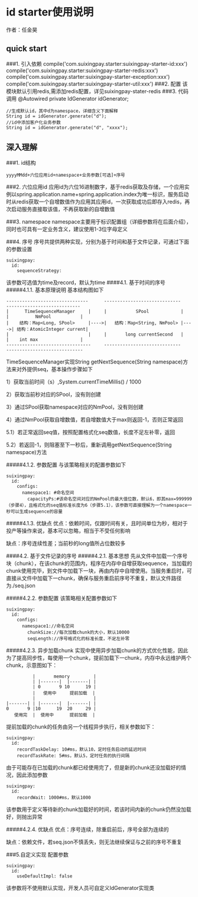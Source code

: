 # id starter使用说明
作者：任金昊

## quick start
###1. 引入依赖
	compile('com.suixingpay.starter:suixingpay-starter-id:xxx')
	compile('com.suixingpay.starter:suixingpay-starter-redis:xxx')
	compile('com.suixingpay.starter:suixingpay-starter-exception:xxx')
	compile('com.suixingpay.starter:suixingpay-starter-util:xxx')
###2. 配置
该模块默认引用redis,需添加redis配置，详见suixingpay-stater-redis
###3. 代码调用
	@Autowired
	private IdGenerator idGenerator;
	
	//生成默认id，其中d为namespace，详细含义下面解释
	String id = idGenerator.generate("d");
	//id中添加客户化业务参数
	String id = idGenerator.generate("d", "xxxx");

## 深入理解
###1. id结构

	yyyyMMdd+六位应用id+namespace+业务参数[可选]+序号

###2. 六位应用id
应用id为六位16进制数字，基于redis获取及存储，一个应用实例以spring.application.name+spring.application.index为唯一标识，服务启动时从redis获取一个自增数值作为应用其应用id，一次获取成功后即存入redis，再次启动服务直接取该值，不再获取新的自增数值

###3. namespace
namespace主要用于标识配置组（详细参数将在后面介绍），同时也可具有一定业务含义，建议使用1-3位字母定义

###4. 序号
序号共提供两种实现，分别为基于时间和基于文件记录，可通过下面的参数设置
	
	suixingpay:
	  id:
	    sequenceStrategy:
该参数可选值为time及record，默认为time
####4.1. 基于时间的序号
#####4.1.1. 基本原理说明
基本结构图如下
	     
	-------------------------------      -----------------------------      ----------------------------
    |      TimeSequenceManager     |     |           SPool            |     |          NmPool           |                                                        
    |    结构：Map<Long, SPool>     |---->|   结构：Map<String, NmPool> |---->| 结构：AtomicInteger current|
    |                              |     |       long currentSecond   |     |    int max                |
    --------------------------------     -----------------------------      -----------------------------
    
TimeSequenceManager实现String getNextSequence(String namespace)方法来对外提供seq，基本操作步骤如下

1）获取当前时间（s）,System.currentTimeMillis() / 1000

2）获取当前秒对应的SPool，没有则创建

3）通过SPool获取namespace对应的NmPool，没有则创建

4）通过NmPool获取自增数值，若自增数值大于max则返回-1，否则正常返回

5.1）若正常返回seq值，按照配置格式化seq数值，长度不足左补零，返回

5.2）若返回-1，则阻塞至下一秒后，重新调用getNextSequence(String namespace)方法

#####4.1.2. 参数配置
与该策略相关的配置参数如下

	suixingpay:
	  id:
	    configs:
	      namespace1: #命名空间
	        capacityPs:#该命名空间对应的NmPool的最大值位数，默认6，即其max=999999（步骤4），且格式化的seq值标准长度为6（步骤5.1），该参数可直接理解为一个namespace一秒可以生成sequence的容量

#####4.1.3. 优缺点
优点：依赖时间，仅跟时间有关，且时间单位为秒，相对于投产等操作来说，基本可以忽略，相当于不受任何影响

缺点：序号连续性差；当前秒的long值所占位数较多

####4.2. 基于文件记录的序号
#####4.2.1. 基本思想
先从文件中加载一个序号块（chunk），在该chunk的范围内，程序在内存中自增获取sequence，当加载的chunk使用完毕，到文件中加载下一块，再由内存中自增使用。当服务重启时，可直接从文件中加载下一chunk，确保与服务重启前序号不重复，默认文件路径为./seq.json

#####4.2.2. 参数配置
该策略相关配置参数如下

	suixingpay:
	  id:
	    configs:
	      namespace1://命名空间
	        chunkSize://每次加载chunk的大小，默认10000
	        seqLength://序号格式化的标准长度，不足左补零

#####4.2.3. 异步加载chunk
实现中使用异步加载chunk的方式优化性能，因此为了提高同步性，每使用一个chunk，提前加载下一chunk，内存中永远维护两个chunk，示意图如下：
             
              |       memory         | 	
	          | |-------|  |-------| |
	          | 0       9 10      19 |
	          |   使用中     提前加载  |
	          |                      |
	|-------| | |-------|  |-------| | 
	0       9 |10      19  20     29 | 
	   使用完  |  使用中      提前加载  |
	 	
提前加载的chunk的任务由另一个线程异步执行，相关参数如下：
	
	suixingpay:
	  id:
	    recordTaskDelay: 10#ms，默认10，定时任务启动的延迟时间
	    recordTaskRate: 5#ms，默认5，定时任务的执行间隔
由于可能存在已加载的chunk都已经使用完了，但是新的chunk还没加载好的情况，因此添加参数
	
	suixingpay:
	  id:
	    recordWait: 1000#ms，默认1000
该参数用于定义等待新的chunk加载好的时间，若该时间内新的chunk仍然没加载好，则抛出异常

#####4.2.4. 优缺点
优点：序号连续，除重启前后，序号全部为连续的

缺点：依赖文件，若seq.json不慎丢失，则无法继续保证与之前的序号不重复

###5.自定义实现
配置参数
	
	suixingpay:
	  id:
	    useDefaultImpl: false
该参数将不使用默认实现，开发人员可自定义IdGenerator实现类